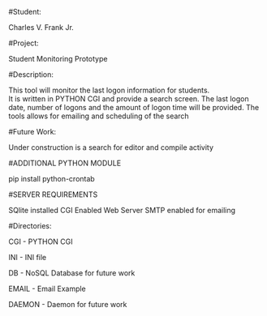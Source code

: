 #Student:

Charles V. Frank Jr.

#Project:

Student Monitoring Prototype

#Description:

This tool will monitor the last logon information for students.  
It is written in PYTHON CGI and provide a search screen.
The last logon date, number of logons and the amount of logon time will be provided.
The tools allows for emailing and scheduling of the search

#Future Work:

Under construction is a search for editor and compile activity 


#ADDITIONAL PYTHON MODULE

  pip install python-crontab 

#SERVER REQUIREMENTS

  SQlite installed
  CGI Enabled Web Server
  SMTP enabled for emailing 

#Directories:

CGI - PYTHON CGI

INI - INI file

DB - NoSQL Database for future work

EMAIL - Email Example

DAEMON - Daemon for future work

